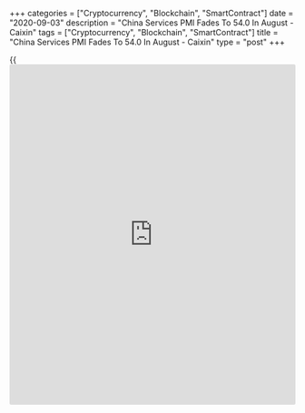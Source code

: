 +++
categories = ["Cryptocurrency", "Blockchain", "SmartContract"]
date = "2020-09-03"
description = "China Services PMI Fades To 54.0 In August - Caixin"
tags = ["Cryptocurrency", "Blockchain", "SmartContract"]
title = "China Services PMI Fades To 54.0 In August - Caixin"
type = "post"
+++

{{<iframe id="large-banner" src="https://www.bounty.group/#slide=8.0" width="100%" height="600" scrolling="no" style="border: 0px solid rgb(216, 221, 230); border-radius: 3px;">}}

The services sector in China continued to expand in August, albeit at a
slightly slower pace, the latest survey from Caixin showed on Thursday
with a services PMI score of 54.0.

That's down from 54.1 in July, although it remains above the boom-or-
bust line of 50 that separates expansion from contraction.

Individually, new order growth eased but remained strong, while staff
numbers expanded for the first time since January. Output prices gained
amid further increase in operating costs.

The survey also showed that the composite index came in at 55.1, up from
54.5 in July.

For comments and feedback [contact](https://www.playgroundfx.com/contact/): editorial@rtt[news](https://www.letsplayfx.com/blog/forex-news-website/).com

[Economic News][1]

 **What parts of the world are seeing the best (and worst) economic
performances lately? Click[here][2] to check out our [Econ Scorecard][2]
and find out! See up-to-the-moment [ranking](https://www.playgroundfx.com/blog/crypto-exchange-ranking/)s for the best and worst
performers in [GDP][3], [unemployment rate][4], [inflation][2] and much
more.**

   1. www.rtt[news](https://www.letsplayfx.com/blog/forex-news-website/).com/Content/EconomicNews.aspx
   2. www.rtt[news](https://www.letsplayfx.com/blog/forex-news-website/).com/economic-scorecard/world-rank/CPI/highest-performance.aspx
   3. www.rtt[news](https://www.letsplayfx.com/blog/forex-news-website/).com/economic-scorecard/world-rank/GDP/highest-performance.aspx
   4. www.rtt[news](https://www.letsplayfx.com/blog/forex-news-website/).com/economic-scorecard/world-rank/unemployment-rate/lowest-performance.aspx